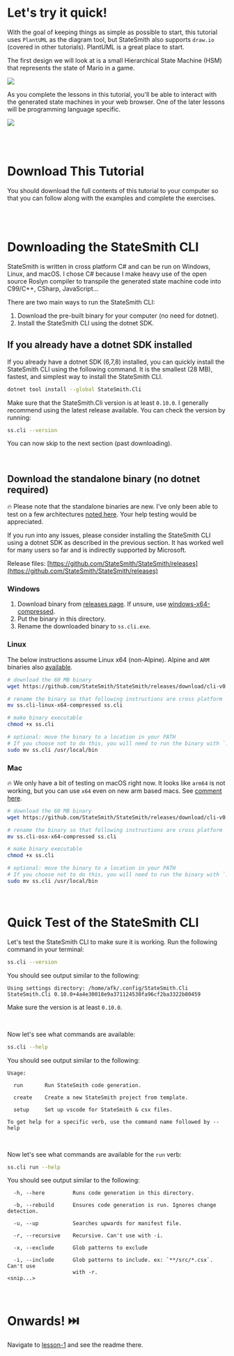 # Let's try it quick!
With the goal of keeping things as simple as possible to start, this tutorial uses `PlantUML` as the diagram tool, but StateSmith also supports `draw.io` (covered in other tutorials). PlantUML is a great place to start.

The first design we will look at is a small Hierarchical State Machine (HSM) that represents the state of Mario in a game.

![](docs/fsm.png)

As you complete the lessons in this tutorial, you'll be able to interact with the generated state machines in your web browser. One of the later lessons will be programming language specific.

![](docs/interact.gif)

<br>
<br>

# Download This Tutorial
You should download the full contents of this tutorial to your computer so that you can follow along with the examples and complete the exercises.


<br>
<br>

# Downloading the StateSmith CLI
StateSmith is written in cross platform C# and can be run on Windows, Linux, and macOS. I chose C# because I make heavy use of the open source Roslyn compiler to transpile the generated state machine code into C99/C++, CSharp, JavaScript...

There are two main ways to run the StateSmith CLI:
1. Download the pre-built binary for your computer (no need for dotnet).
2. Install the StateSmith CLI using the dotnet SDK.

## If you already have a dotnet SDK installed
If you already have a dotnet SDK (6,7,8) installed, you can quickly install the StateSmith CLI using the following command. It is the smallest (28 MB), fastest, and simplest way to install the StateSmith CLI.

```sh
dotnet tool install --global StateSmith.Cli
```
Make sure that the StateSmith.Cli version is at least `0.10.0`. I generally recommend using the latest release available. You can check the version by running:

```sh
ss.cli --version
```

You can now skip to the next section (past downloading).




<br>

## Download the standalone binary (no dotnet required)
🔥 Please note that the standalone binaries are new. I've only been able to test on a few architectures [noted here](https://github.com/StateSmith/StateSmith/wiki/Binary-Files#platform-testing). Your help testing would be appreciated.

If you run into any issues, please consider installing the StateSmith CLI using a dotnet SDK as described in the previous section. It has worked well for many users so far and is indirectly supported by Microsoft.

Release files: [https://github.com/StateSmith/StateSmith/releases](https://github.com/StateSmith/StateSmith/releases)

### Windows
1. Download binary from [releases page](https://github.com/StateSmith/StateSmith/releases). If unsure, use [windows-x64-compressed](https://github.com/StateSmith/StateSmith/releases/download/cli-v0.12.2/ss.cli-win-x64-compressed.exe).
2. Put the binary in this directory.
3. Rename the downloaded binary to `ss.cli.exe`.

### Linux
The below instructions assume Linux x64 (non-Alpine). Alpine and `ARM` binaries also [available](https://github.com/StateSmith/StateSmith/releases).

```sh
# download the 60 MB binary
wget https://github.com/StateSmith/StateSmith/releases/download/cli-v0.12.2/ss.cli-linux-x64-compressed

# rename the binary so that following instructions are cross platform
mv ss.cli-linux-x64-compressed ss.cli

# make binary executable
chmod +x ss.cli

# optional: move the binary to a location in your PATH
# If you choose not to do this, you will need to run the binary with `./ss.cli`
sudo mv ss.cli /usr/local/bin
```

### Mac
🔥 We only have a bit of testing on macOS right now. It looks like `arm64` is not working, but you can use `x64` even on new arm based macs. See [comment here](https://github.com/StateSmith/StateSmith/issues/260#issuecomment-2210249795).


```sh
# download the 60 MB binary
wget https://github.com/StateSmith/StateSmith/releases/download/cli-v0.12.2/ss.cli-osx-x64-compressed

# rename the binary so that following instructions are cross platform
mv ss.cli-osx-x64-compressed ss.cli

# make binary executable
chmod +x ss.cli

# optional: move the binary to a location in your PATH
# If you choose not to do this, you will need to run the binary with `./ss.cli`
sudo mv ss.cli /usr/local/bin
```


<br>

# Quick Test of the StateSmith CLI
Let's test the StateSmith CLI to make sure it is working. Run the following command in your terminal:

```sh
ss.cli --version
```
You should see output similar to the following:

```
Using settings directory: /home/afk/.config/StateSmith.Cli
StateSmith.Cli 0.10.0+4a4e30018e9a371124530fa96cf2ba3322b80459
```

Make sure the version is at least `0.10.0`.

<br>

Now let's see what commands are available:

```sh
ss.cli --help
```

You should see output similar to the following:

```
Usage:

  run       Run StateSmith code generation.

  create    Create a new StateSmith project from template.
  
  setup     Set up vscode for StateSmith & csx files.

To get help for a specific verb, use the command name followed by --help
```

<br>

Now let's see what commands are available for the `run` verb:

```sh
ss.cli run --help
```

You should see output similar to the following:

```
  -h, --here         Runs code generation in this directory.

  -b, --rebuild      Ensures code generation is run. Ignores change detection.

  -u, --up           Searches upwards for manifest file.

  -r, --recursive    Recursive. Can't use with -i.

  -x, --exclude      Glob patterns to exclude

  -i, --include      Glob patterns to include. ex: `**/src/*.csx`. Can't use
                     with -r.
<snip...>
```

<br>




# Onwards! ⏭️
Navigate to [lesson-1](./lesson-1/README.md) and see the readme there.
